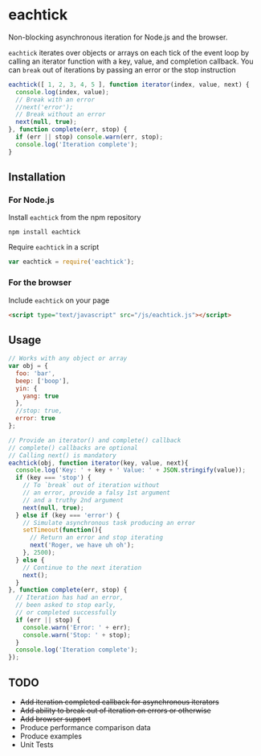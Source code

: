 eachtick
========

Non-blocking asynchronous iteration for Node.js and the browser.

`eachtick` iterates over objects or arrays on each tick of the event loop by
calling an iterator function with a key, value, and completion callback. You
can `break` out of iterations by passing an error or the stop instruction

```javascript
eachtick([ 1, 2, 3, 4, 5 ], function iterator(index, value, next) {
  console.log(index, value);
  // Break with an error
  //next('error');
  // Break without an error
  next(null, true);
}, function complete(err, stop) {
  if (err || stop) console.warn(err, stop);
  console.log('Iteration complete');
}
```

## Installation
### For Node.js
Install `eachtick` from the npm repository
```
npm install eachtick
```
Require `eachtick` in a script
```javascript
var eachtick = require('eachtick');
```

### For the browser
Include `eachtick` on your page
```html
<script type="text/javascript" src="/js/eachtick.js"></script>
```

## Usage
```javascript
// Works with any object or array
var obj = {
  foo: 'bar',
  beep: ['boop'],
  yin: {
    yang: true
  },
  //stop: true,
  error: true
};

// Provide an iterator() and complete() callback
// complete() callbacks are optional
// Calling next() is mandatory
eachtick(obj, function iterator(key, value, next){
  console.log('Key: ' + key + ' Value: ' + JSON.stringify(value));
  if (key === 'stop') {
    // To `break` out of iteration without
    // an error, provide a falsy 1st argument
    // and a truthy 2nd argument
    next(null, true);
  } else if (key === 'error') {
    // Simulate asynchronous task producing an error
    setTimeout(function(){
      // Return an error and stop iterating
      next('Roger, we have uh oh');
    }, 2500);
  } else {
    // Continue to the next iteration
    next();
  }
}, function complete(err, stop) {
  // Iteration has had an error,
  // been asked to stop early,
  // or completed successfully
  if (err || stop) {
    console.warn('Error: ' + err);
    console.warn('Stop: ' + stop);
  }
  console.log('Iteration complete');
});
```

## TODO
* ~~Add iteration completed callback for asynchronous iterators~~
* ~~Add ability to break out of iteration on errors or otherwise~~
* ~~Add browser support~~
* Produce performance comparison data
* Produce examples
* Unit Tests